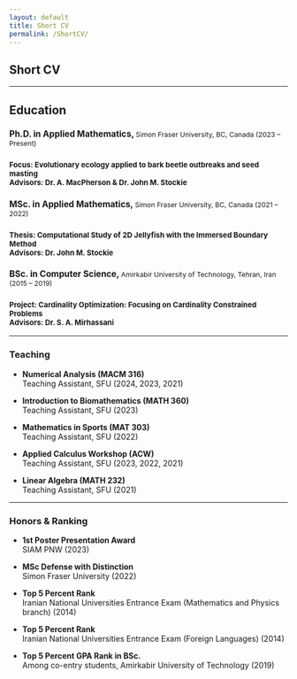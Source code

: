 ```yaml
---
layout: default
title: Short CV
permalink: /ShortCV/
---
```


## Short CV

---

<h2> Education </h2>

<div>
  <h3 style="font-size:1.1em; font-weight: bold; margin-bottom: 0.2em;">Ph.D. in Applied Mathematics, 
  <span style="font-size: 0.8em; font-weight: normal;">Simon Fraser University, BC, Canada (2023 – Present)</span><h3>
  <p style="font-size: 0.8em; margin-top: 0;"><strong>Focus:</strong> Evolutionary ecology applied to bark beetle outbreaks and seed     masting<br>
  <strong>Advisors:</strong> Dr. A. MacPherson & Dr. John M. Stockie</p>

  <h3 style="font-size:1.1em; font-weight: bold; margin-bottom: 0.2em;">MSc. in Applied Mathematics, 
  <span style="font-size: 0.8em; font-weight: normal;">Simon Fraser University, BC, Canada (2021 – 2022)</span><h3>
  <p style="font-size: 0.8em; margin-top: 0;"><strong>Thesis:</strong> Computational Study of 2D Jellyfish with the Immersed Boundary    Method<br>
  <strong>Advisors:</strong> Dr. John M. Stockie</p>

  <h3 style="font-size:1.1em; font-weight: bold; margin-bottom: 0.2em;">BSc. in Computer Science, 
  <span style="font-size: 0.8em; font-weight: normal;">Amirkabir University of Technology, Tehran, Iran (2015 – 2019)</span><h3>
  <p style="font-size: 0.8em; margin-top: 0;"><strong>Project:</strong> Cardinality Optimization: Focusing on Cardinality Constrained    Problems<br>
  <strong>Advisors:</strong> Dr. S. A. Mirhassani</p>
</div>

---

### Teaching

- **Numerical Analysis (MACM 316)**  
  Teaching Assistant, SFU (2024, 2023, 2021)

- **Introduction to Biomathematics (MATH 360)**  
  Teaching Assistant, SFU (2023)

- **Mathematics in Sports (MAT 303)**  
  Teaching Assistant, SFU (2022)

- **Applied Calculus Workshop (ACW)**  
  Teaching Assistant, SFU (2023, 2022, 2021)

- **Linear Algebra (MATH 232)**  
  Teaching Assistant, SFU (2021)

---

### Honors & Ranking

- **1st Poster Presentation Award**  
  SIAM PNW (2023)
  
- **MSc Defense with Distinction**  
  Simon Fraser University (2022)

- **Top 5 Percent Rank**  
  Iranian National Universities Entrance Exam (Mathematics and Physics branch) (2014)

- **Top 5 Percent Rank**  
  Iranian National Universities Entrance Exam (Foreign Languages) (2014)

- **Top 5 Percent GPA Rank in BSc.**  
  Among co-entry students, Amirkabir University of Technology (2019)
